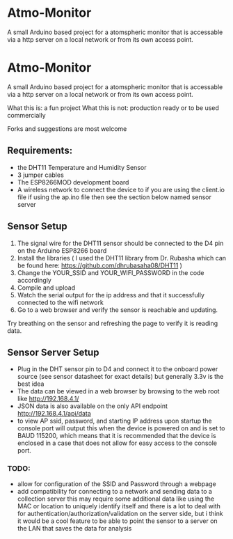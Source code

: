 # Atmo-Monitor
A small Arduino based project for a atomspheric monitor that is accessable via a http server on a local network or from its own access point.

# Atmo-Monitor
A small Arduino based project for a atomspheric monitor that is accessable via a http server on a local network or from its own access point.

What this is: a fun project
What this is not: production ready or to be used commercially

Forks and suggestions are most welcome

## Requirements:
- the DHT11 Temperature and Humidity Sensor
- 3 jumper cables
- The ESP8266MOD development board
- A wireless network to connect the device to if you are using the client.io file if using the ap.ino file then see the section below named sensor server

## Sensor Setup
1. The signal wire for the DHT11 sensor should be connected to the D4 pin on the Arduino ESP8266 board
2. Install the libraries ( I used the DHT11 library from Dr. Rubasha which can be found here: https://github.com/dhrubasaha08/DHT11 )
3. Change the YOUR_SSID and YOUR_WIFI_PASSWORD in the code accordingly
4. Compile and upload
5. Watch the serial output for the ip address and that it successfully connected to the wifi network
6. Go to a web browser and verify the sensor is reachable and updating.

Try breathing on the sensor and refreshing the page to verify it is reading data.

## Sensor Server Setup
- Plug in the DHT sensor pin to D4 and connect it to the onboard power source (see sensor datasheet for exact details) but generally 3.3v is the best idea
- The data can be viewed in a web browser by browsing to the web root like http://192.168.4.1/
- JSON data is also available on the only API endpoint http://192.168.4.1/api/data
- to view AP ssid, password, and starting IP address upon startup the console port will output this when the device is powered on and is set to BAUD 115200, which means that it is recommended that the device
  is enclosed in a case that does not allow for easy access to the console port.

### TODO: 
  - allow for configuration of the SSID and Password through a webpage
  - add compatibility for connecting to a network and sending data to a collection server this may require some additional data like using the MAC or location to uniquely identify itself and there is a lot to deal with for authentication/authorization/validation on the server side, but i think it would be a cool feature to be able to point the sensor to a server on the LAN that saves the data for analysis

